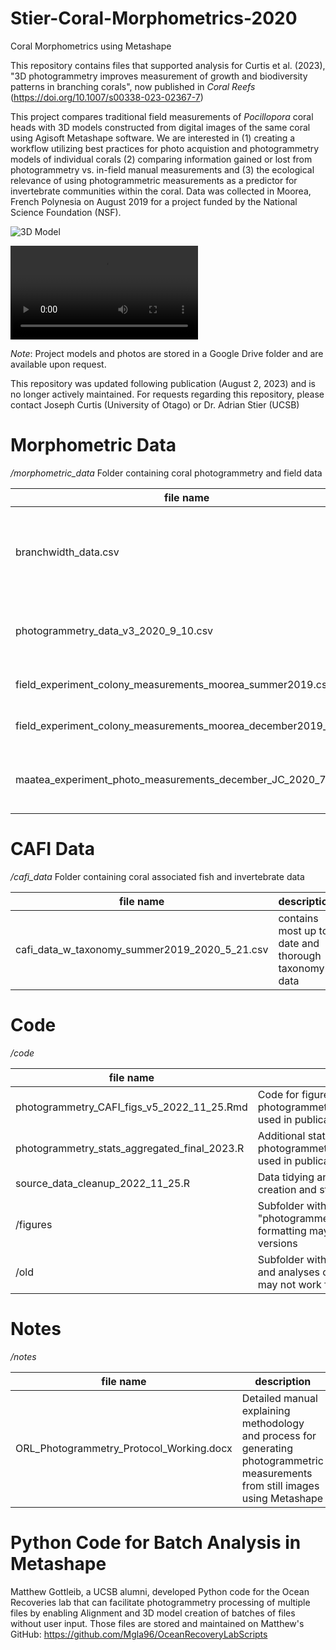 # Stier-Coral-Morphometrics-2020

Coral Morphometrics using Metashape

This repository contains files that supported analysis for Curtis et al. (2023), "3D photogrammetry improves measurement of growth and biodiversity patterns in branching corals", now published in *Coral Reefs* (<https://doi.org/10.1007/s00338-023-02367-7>)

This project compares traditional field measurements of *Pocillopora* coral heads with 3D models constructed from digital images of the same coral using Agisoft Metashape software. We are interested in (1) creating a workflow utilizing best practices for photo acquistion and photogrammetry models of individual corals (2) comparing information gained or lost from photogrammetry vs. in-field manual measurements and (3) the ecological relevance of using photogrammetric measurements as a predictor for invertebrate communities within the coral. Data was collected in Moorea, French Polynesia on August 2019 for a project funded by the National Science Foundation (NSF).

![3D Model](https://user-images.githubusercontent.com/47797235/113913355-1434f880-9791-11eb-997c-3e649272ce19.jpg)

![Video](https://user-images.githubusercontent.com/47797235/113912330-d683a000-978f-11eb-8f15-ee772025e1ed.mp4)

*Note*: Project models and photos are stored in a Google Drive folder and are available upon request.

This repository was updated following publication (August 2, 2023) and is no longer actively maintained. For requests regarding this repository, please contact Joseph Curtis (University of Otago) or Dr. Adrian Stier (UCSB)

# Morphometric Data

*/morphometric_data* Folder containing coral photogrammetry and field data

| file name                                                       | description                                                                                    |
|---------------------------------|---------------------------------------|
| branchwidth_data.csv                                            | Measurements of distances between coral branches including the average distance for each coral |
| photogrammetry_data_v3_2020_9_10.csv                            | Photogrammetric measurements from colonies imaged in August 2019                               |
| field_experiment_colony_measurements_moorea_summer2019.csv      | Measurements taken in the field in August 2019                                                 |
| field_experiment_colony_measurements_moorea_december2019_v2.csv | Measurements taken in the field in December                                                    |
| maatea_experiment_photo_measurements_december_JC_2020_7_8.csv   | Photogrammetric measurements from colonies imaged in December 2019                             |

# CAFI Data

*/cafi_data* Folder containing coral associated fish and invertebrate data

| file name                                     | description                                         |
|---------------------------------|---------------------------------------|
| cafi_data_w_taxonomy_summer2019_2020_5_21.csv | contains most up to date and thorough taxonomy data |

# Code

*/code*

| file name                                    | description                                                                                                                                 |
|---------------------------------|---------------------------------------|
| photogrammetry_CAFI_figs_v5_2022_11_25.Rmd   | Code for figures and stats analysis comparing photogrammetry and traditional measurements used in publication                               |
| photogrammetry_stats_aggregated_final_2023.R | Additional statistical analyses comparing photogrammetry and traditional measurements used in publication                                   |
| source_data_cleanup_2022_11_25.R             | Data tidying and management prior to use for figure creation and statistical analysis                                                       |
| /figures                                     | Subfolder with figures generated by "photogrammetry_CAFI_figs_v5_2022_11_25.Rmd", formatting may slightly differ from published versions    |
| /old                                         | Subfolder with files used for older visualizations and analyses of these data. File paths and code may not work following updates to source |

# Notes

*/notes*

| file name                                | description                                                                                                                      |
|-----------------|------------------------------------------------------|
| ORL_Photogrammetry_Protocol_Working.docx | Detailed manual explaining methodology and process for generating photogrammetric measurements from still images using Metashape |

# Python Code for Batch Analysis in Metashape

Matthew Gottleib, a UCSB alumni, developed Python code for the Ocean Recoveries lab that can facilitate photogrammetry processing of multiple files by enabling Alignment and 3D model creation of batches of files without user input. Those files are stored and maintained on Matthew's GitHub: <https://github.com/Mgla96/OceanRecoveryLabScripts>
